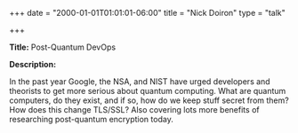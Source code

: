 +++
date = "2000-01-01T01:01:01-06:00"
title = "Nick Doiron"
type = "talk"

+++

<div class="span-15  ">
  <div class="span-15  last ">
  <p><strong>Title:</strong>
Post-Quantum DevOps
</p>

<p><strong>Description:</strong></p>

<p>
In the past year Google, the NSA, and NIST have urged developers and theorists to get more serious about quantum computing. What are quantum computers, do they exist, and if so, how do we keep stuff secret from them? How does this change TLS/SSL? Also covering lots more benefits of researching post-quantum encryption today.
</p>
<p>

  </div>
</div>

